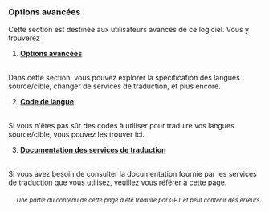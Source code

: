 ### Options avancées

Cette section est destinée aux utilisateurs avancés de ce logiciel. Vous y trouverez :

1. [**Options avancées**](./advanced.md)
<br>
Dans cette section, vous pouvez explorer la spécification des langues source/cible, changer de services de traduction, et plus encore.

2. [**Code de langue**](./Language-Codes.md)
<br>
Si vous n'êtes pas sûr des codes à utiliser pour traduire vos langues source/cible, vous pouvez les trouver ici.

3. [**Documentation des services de traduction**](./Documentation-des-services-de-traduction.md)
<br>
Si vous avez besoin de consulter la documentation fournie par les services de traduction que vous utilisez, veuillez vous référer à cette page.

<div align="right"> 
<h6><small>Une partie du contenu de cette page a été traduite par GPT et peut contenir des erreurs.</small></h6>